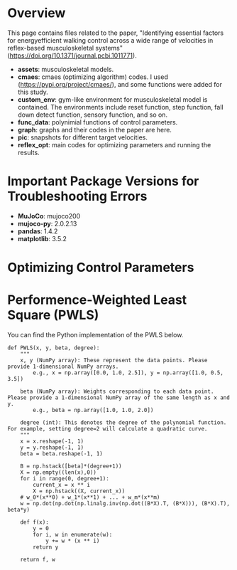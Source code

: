 # Overview

This page contains files related to the paper, "Identifying essential factors for energyefficient walking control across a wide range of velocities in reflex-based musculoskeletal systems" 
(https://doi.org/10.1371/journal.pcbi.1011771).

*  **assets**: musculoskeletal models.
*  **cmaes**: cmaes (optimizing algorithm) codes. I used (https://pypi.org/project/cmaes/), and some functions were added for this study.
*  **custom_env**: gym-like environment for musculoskeletal model is contained. The environments include reset function, step function, fall down detect function, sensory function, and so on.
*  **func_data**: polynimial functions of control parameters.
*  **graph**: graphs and their codes in the paper are here.
*  **pic**: snapshots for different target velocities.
*  **reflex_opt**: main codes for optimizing parameters and running the results.

# Important Package Versions for Troubleshooting Errors
*  **MuJoCo**: mujoco200
*  **mujoco-py**: 2.0.2.13
*  **pandas**: 1.4.2
*  **matplotlib**: 3.5.2

# Optimizing Control Parameters

# Performence-Weighted Least Square (PWLS)
You can find the Python implementation of the PWLS below.
```
def PWLS(x, y, beta, degree):
    """
    x, y (NumPy array): These represent the data points. Please provide 1-dimensional NumPy arrays.
        e.g., x = np.array([0.0, 1.0, 2.5]), y = np.array([1.0, 0.5, 3.5])

    beta (NumPy array): Weights corresponding to each data point. Please provide a 1-dimensional NumPy array of the same length as x and y.
        e.g., beta = np.array([1.0, 1.0, 2.0])

    degree (int): This denotes the degree of the polynomial function. For example, setting degree=2 will calculate a quadratic curve.
    """
    x = x.reshape(-1, 1)
    y = y.reshape(-1, 1)
    beta = beta.reshape(-1, 1)

    B = np.hstack([beta]*(degree+1))
    X = np.empty((len(x),0))
    for i in range(0, degree+1):
        current_x = x ** i
        X = np.hstack((X, current_x))
    # w_0*(x**0) + w_1*(x**1) + ... + w_m*(x**m)
    w = np.dot(np.dot(np.linalg.inv(np.dot((B*X).T, (B*X))), (B*X).T), beta*y)

    def f(x):
        y = 0
        for i, w in enumerate(w):
            y += w * (x ** i)
        return y

    return f, w
```
